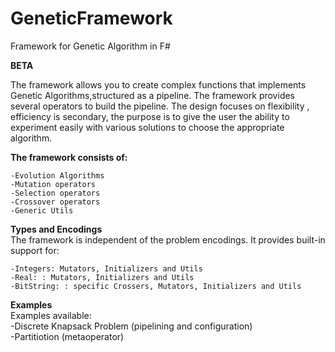 # GeneticFramework
Framework for Genetic Algorithm in F# 

**BETA**

The framework allows you to create complex functions that implements Genetic Algorithms,structured as a pipeline.
The framework provides several operators to build the pipeline. The design focuses on flexibility , efficiency is secondary, the purpose is to give the user the ability to experiment easily with various solutions to choose the appropriate algorithm.

**The framework consists of:**  

	-Evolution Algorithms
	-Mutation operators
	-Selection operators
	-Crossover operators
	-Generic Utils
	
**Types and Encodings**  
The framework is independent of the problem encodings. It provides built-in support for:  

	-Integers: Mutators, Initializers and Utils
	-Real: : Mutators, Initializers and Utils
	-BitString: : specific Crossers, Mutators, Initializers and Utils
	
**Examples**  
Examples available:   
	-Discrete Knapsack Problem (pipelining and configuration)  
	-Partitiotion (metaoperator)
